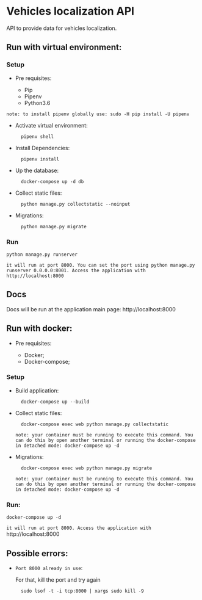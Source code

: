
# Vehicles localization API

API to provide data for vehicles localization.

## Run with virtual environment:

### Setup

* Pre requisites:

    * Pip
    * Pipenv
    * Python3.6

`note: to install pipenv globally use: sudo -H pip install -U pipenv`

* Activate virtual environment:

        pipenv shell

* Install Dependencies:

        pipenv install

* Up the database:

        docker-compose up -d db

* Collect static files:

        python manage.py collectstatic --noinput

* Migrations:

        python manage.py migrate

### Run

    python manage.py runserver

`it will run at port 8000. You can set the port using python manage.py runserver 0.0.0.0:8001. Access the application with http://localhost:8000`

## Docs

Docs will be run at the application main page: http://localhost:8000

## Run with docker:

* Pre requisites:

    * Docker;
    * Docker-compose;

### Setup

* Build application:

        docker-compose up --build

* Collect static files:

        docker-compose exec web python manage.py collectstatic

    `note: your container must be running to execute this command. You can do this by open another terminal or running the docker-compose in detached mode: docker-compose up -d`

* Migrations:

        docker-compose exec web python manage.py migrate

    `note: your container must be running to execute this command. You can do this by open another terminal or running the docker-compose in detached mode: docker-compose up -d`

### Run:

    docker-compose up -d

`it will run at port 8000. Access the application with` http://localhost:8000

## Possible errors:

* `Port 8000 already in use`: 

    For that, kill the port and try again

        sudo lsof -t -i tcp:8000 | xargs sudo kill -9
